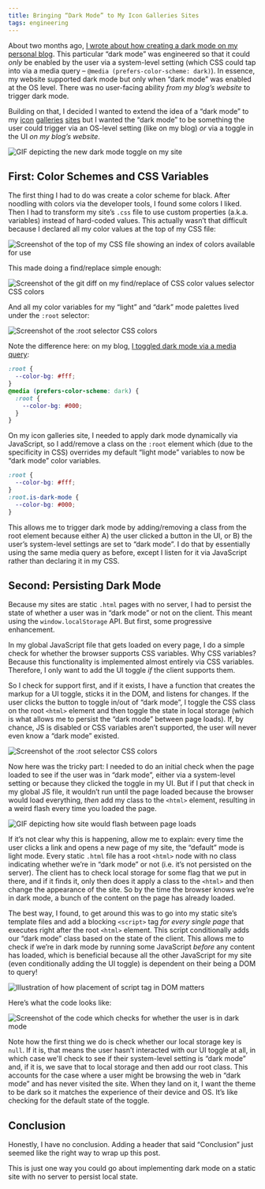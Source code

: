 ```yaml
---
title: Bringing “Dark Mode” to My Icon Galleries Sites
tags: engineering
---
```


About two months ago, [I wrote about how creating a dark mode on my personal blog](https://blog.jim-nielsen.com/2018/dark-mode-on-the-web/). This particular “dark mode” was engineered so that it could _only_ be enabled by the user via a system-level setting (which CSS could tap into via a media query – `@media (prefers-color-scheme: dark)`). In essence, my website supported dark mode but only when “dark mode” was enabled at the OS level. There was no user-facing ability _from my blog’s website_ to trigger dark mode.

Building on that, I decided I wanted to extend the idea of a “dark mode” to my [icon](https://www.iosicongallery.com/) [galleries](https://www.watchosicongallery.com/) [sites](https://www.macosicongallery.com/) but I wanted the “dark mode” to be something the user could trigger via an OS-level setting (like on my blog) _or_ via a toggle in the UI _on my blog’s website_.

![GIF depicting the new dark mode toggle on my site](/images/2018/dark-mode-galleries-example.gif "Final result of my “dark mode” toggle.")

## First: Color Schemes and CSS Variables

The first thing I had to do was create a color scheme for black. After noodling with colors via the developer tools, I found some colors I liked. Then I had to transform my site’s `.css` file to use custom properties (a.k.a. variables) instead of hard-coded values. This actually wasn’t that difficult because I declared all my color values at the top of my CSS file:

![Screenshot of the top of my CSS file showing an index of colors available for use](/images/2018/dark-mode-galleries-css-vars.png)

This made doing a find/replace simple enough:

![Screenshot of the git diff on my find/replace of CSS color values selector CSS colors](/images/2018/dark-mode-galleries-find-replace.png)

And all my color variables for my “light” and “dark” mode palettes lived under the `:root` selector:

![Screenshot of the :root selector CSS colors](/images/2018/dark-mode-galleries-root-selectors.png)

Note the difference here: on my blog, [I toggled dark mode via a media query](https://blog.jim-nielsen.com/2018/dark-mode-on-the-web/):

```css
:root {
  --color-bg: #fff;
}
@media (prefers-color-scheme: dark) {
  :root {
    --color-bg: #000;
  }
}
```

On my icon galleries site, I needed to apply dark mode dynamically via JavaScript, so I add/remove a class on the `:root` element which (due to the specificity in CSS) overrides my default “light mode” variables to now be “dark mode” color variables.

```css
:root {
  --color-bg: #fff;
}
:root.is-dark-mode {
  --color-bg: #000;
}
```

This allows me to trigger dark mode by adding/removing a class from the root element because either A) the user clicked a button in the UI, or B) the user’s system-level settings are set to “dark mode”. I do that by essentially using the same media query as before, except I listen for it via JavaScript rather than declaring it in my CSS.

## Second: Persisting Dark Mode

Because my sites are static `.html` pages with no server, I had to persist the state of whether a user was in “dark mode” or not on the client. This meant using the `window.localStorage` API. But first, some progressive enhancement.

In my global JavaScript file that gets loaded on every page, I do a simple check for whether the browser supports CSS variables. Why CSS variables?
Because this functionality is implemented almost entirely via CSS variables. Therefore, I only want to add the UI toggle _if_ the client supports them.

So I check for support first, and if it exists, I have a function that creates the markup for a UI toggle, sticks it in the DOM, and listens for changes. If the user clicks the button to toggle in/out of “dark mode”, I toggle the CSS class on the root `<html>` element and then toggle the state in local storage (which is what allows me to persist the “dark mode” between page loads). If, by chance, JS is disabled or CSS variables aren’t supported, the user will never even know a “dark mode” existed.

![Screenshot of the :root selector CSS colors](/images/2018/dark-mode-galleries-js-toggle.png)

Now here was the tricky part: I needed to do an initial check when the page loaded to see if the user was in “dark mode”, either via a system-level setting or because they clicked the toggle in my UI. But if I put that check in my global JS file, it wouldn’t run until the page loaded because the browser would load everything, _then_ add my class to the `<html>` element, resulting in a weird flash every time you loaded the page.

![GIF depicting how site would flash between page loads](/images/2018/dark-mode-galleries-flashing.gif)

If it’s not clear why this is happening, allow me to explain: every time the user clicks a link and opens a new page of my site, the “default” mode is light mode. Every static `.html` file has a root `<html>` node with no class indicating whether we’re in “dark mode” or not (i.e. it’s not persisted on the server). The client has to check local storage for some flag that we put in there, and if it finds it, only then does it apply a class to the `<html>` and then change the appearance of the site. So by the time the browser knows we’re in dark mode, a bunch of the content on the page has already loaded.

The best way, I found, to get around this was to go into my static site’s template files and add a blocking `<script>` tag _for every single page_ that executes right after the root `<html>` element. This script conditionally adds our “dark mode” class based on the state of the client. This allows me to check if we’re in dark mode by running some JavaScript _before_ any content has loaded, which is beneficial because all the other JavaScript for my site (even conditionally adding the UI toggle) is dependent on their being a DOM to query!

![Illustration of how placement of script tag in DOM matters](/images/2018/dark-mode-galleries-rendering-dom.png)

Here’s what the code looks like:

![Screenshot of the code which checks for whether the user is in dark mode](/images/2018/dark-mode-galleries-blocking-script.png)

Note how the first thing we do is check whether our local storage key is `null`. If it is, that means the user hasn’t interacted with our UI toggle at all, in which case we'll check to see if their system-level setting is “dark mode” and, if it is, we save that to local storage and then add our root class. This accounts for the case where a user might be browsing the web in “dark mode” and has never visited the site. When they land on it, I want the theme to be dark so it matches the experience of their device and OS. It’s like checking for the default state of the toggle.

## Conclusion

Honestly, I have no conclusion. Adding a header that said “Conclusion” just seemed like the right way to wrap up this post.

This is just one way you could go about implementing dark mode on a static site with no server to persist local state.

